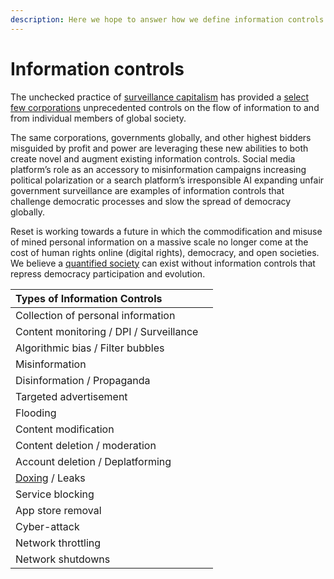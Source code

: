 ```yaml
---
description: Here we hope to answer how we define information controls
---
```


# Information controls

The unchecked practice of [surveillance capitalism](../introduction/#our-visions-most-pressing-threat) has provided a [select few corporations](https://en.wikipedia.org/wiki/Big_Tech) unprecedented controls on the flow of information to and from individual members of global society. 

The same corporations, governments globally, and other highest bidders misguided by profit and power are leveraging these new abilities to both create novel and augment existing information controls. Social media platform’s role as an accessory to misinformation campaigns increasing political polarization or a search platform’s irresponsible AI expanding unfair government surveillance are examples of information controls that challenge democratic processes and slow the spread of democracy globally.

Reset is working towards a future in which the commodification and misuse of mined personal information on a massive scale no longer come at the cost of human rights online \(digital rights\), democracy, and open societies. We believe a [quantified society](https://www.opensocietyfoundations.org/explainers/life-quantified-society) can exist without information controls that repress democracy participation and evolution.

| Types of Information Controls |  |
| :--- | :--- |
| Collection of personal information |  |
| Content monitoring / DPI / Surveillance |  |
| Algorithmic bias / Filter bubbles |  |
| Misinformation |  |
| Disinformation / Propaganda |  |
| Targeted advertisement |  |
| Flooding |  |
| Content modification |  |
| Content deletion / moderation |  |
| Account deletion / Deplatforming |  |
| [Doxing](https://en.wikipedia.org/wiki/Doxing) / Leaks |  |
| Service blocking |  |
| App store removal |  |
| Cyber-attack  |  |
| Network throttling |  |
| Network shutdowns |  |

